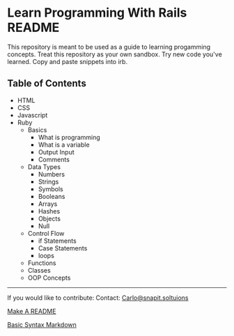 # Learn Programming With Rails README

This repository is meant to be used as a guide to learning progamming concepts.
Treat this repository as your own sandbox.
Try new code you've learned. Copy and paste snippets into irb.

## Table of Contents

- HTML
- CSS
- Javascript
- Ruby
  - Basics
    - What is programming
    - What is a variable
    - Output Input
    - Comments
  - Data Types
    - Numbers
    - Strings
    - Symbols
    - Booleans
    - Arrays
    - Hashes
    - Objects
    - Null
  - Control Flow
    - if Statements
    - Case Statements
    - loops
  - Functions
  - Classes
  - OOP Concepts

---

If you would like to contribute:
Contact: Carlo@snapit.soltuions

[Make A README](https://www.makeareadme.com/)

[Basic Syntax Markdown](https://www.markdownguide.org/basic-syntax)

